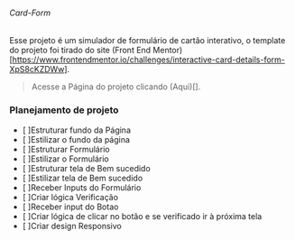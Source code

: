 ###### Card-Form

Esse projeto é um simulador de formulário de cartão interativo, o template do projeto foi tirado do site (Front End Mentor)[https://www.frontendmentor.io/challenges/interactive-card-details-form-XpS8cKZDWw].

>Acesse a Página do projeto clicando (Aqui)[].


### Planejamento de projeto

- [ ]Estruturar fundo da Página
- [ ]Estilizar o fundo da página
- [ ]Estruturar Formulário
- [ ]Estilizar o Formulário
- [ ]Estruturar tela de Bem sucedido
- [ ]Estilizar tela de Bem sucedido
- [ ]Receber Inputs do Formulário
- [ ]Criar lógica Verificação
- [ ]Receber input do Botao
- [ ]Criar lógica de clicar no botão e se verificado ir à próxima tela
- [ ]Criar design Responsivo
